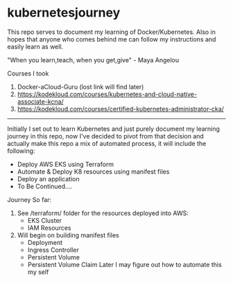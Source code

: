 # kubernetesjourney
This repo serves to document my learning of Docker/Kubernetes.
Also in hopes that anyone who comes behind me can follow my instructions and easily learn as well.

"When you learn,teach, when you get,give" - Maya Angelou

Courses I took
1. Docker-aCloud-Guru (lost link will find later)
2. https://kodekloud.com/courses/kubernetes-and-cloud-native-associate-kcna/
3. https://kodekloud.com/courses/certified-kubernetes-administrator-cka/
_____________________________________________________________________________________________

Initially I set out to learn Kubernetes and just purely document my learning journey in this repo, now I've decided to pivot from that decision and actually make this repo a mix of automated process, it will include the following:
   - Deploy AWS EKS using Terraform 
   - Automate & Deploy K8 resources using manifest files
   - Deploy an application
   - To Be Continued....
   
Journey So far:
 1. See /terraform/ folder for the resources deployed into AWS:
    - EKS Cluster
    - IAM Resources
 2. Will begin on building manifest files
    - Deployment 
    - Ingress Controller
    - Persistent Volume 
    - Persistent Volume Claim 
    Later I may figure out how to automate this my self

